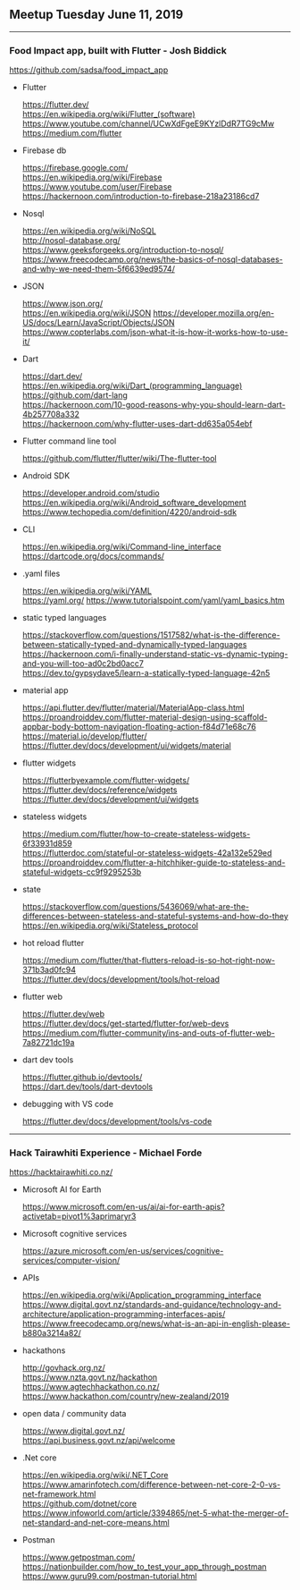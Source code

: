 ## Meetup Tuesday June 11, 2019
------

### Food Impact app, built with Flutter - Josh Biddick

https://github.com/sadsa/food_impact_app

* Flutter

   https://flutter.dev/   
   https://en.wikipedia.org/wiki/Flutter_(software)   
   https://www.youtube.com/channel/UCwXdFgeE9KYzlDdR7TG9cMw   
   https://medium.com/flutter   

* Firebase db	

   https://firebase.google.com/   
   https://en.wikipedia.org/wiki/Firebase	  
   https://www.youtube.com/user/Firebase   
   https://hackernoon.com/introduction-to-firebase-218a23186cd7   

* Nosql	

   https://en.wikipedia.org/wiki/NoSQL   
   http://nosql-database.org/	  
   https://www.geeksforgeeks.org/introduction-to-nosql/	  
   https://www.freecodecamp.org/news/the-basics-of-nosql-databases-and-why-we-need-them-5f6639ed9574/   

* JSON

   https://www.json.org/   
   https://en.wikipedia.org/wiki/JSON
   https://developer.mozilla.org/en-US/docs/Learn/JavaScript/Objects/JSON   
   https://www.copterlabs.com/json-what-it-is-how-it-works-how-to-use-it/   

* Dart

   https://dart.dev/   
   https://en.wikipedia.org/wiki/Dart_(programming_language)   
   https://github.com/dart-lang   
   https://hackernoon.com/10-good-reasons-why-you-should-learn-dart-4b257708a332   
   https://hackernoon.com/why-flutter-uses-dart-dd635a054ebf   

* Flutter command line tool	

   https://github.com/flutter/flutter/wiki/The-flutter-tool   

* Android SDK	

   https://developer.android.com/studio    
   https://en.wikipedia.org/wiki/Android_software_development    
   https://www.techopedia.com/definition/4220/android-sdk   

* CLI

   https://en.wikipedia.org/wiki/Command-line_interface   
   https://dartcode.org/docs/commands/   

* .yaml files

   https://en.wikipedia.org/wiki/YAML   
   https://yaml.org/	https://www.tutorialspoint.com/yaml/yaml_basics.htm   

* static typed languages

   https://stackoverflow.com/questions/1517582/what-is-the-difference-between-statically-typed-and-dynamically-typed-languages   
   https://hackernoon.com/i-finally-understand-static-vs-dynamic-typing-and-you-will-too-ad0c2bd0acc7   
   https://dev.to/gypsydave5/learn-a-statically-typed-language-42n5   

* material app

   https://api.flutter.dev/flutter/material/MaterialApp-class.html   
   https://proandroiddev.com/flutter-material-design-using-scaffold-appbar-body-bottom-navigation-floating-action-f84d71e68c76   
   https://material.io/develop/flutter/   
   https://flutter.dev/docs/development/ui/widgets/material   

* flutter widgets

   https://flutterbyexample.com/flutter-widgets/   
   https://flutter.dev/docs/reference/widgets   
   https://flutter.dev/docs/development/ui/widgets   

* stateless widgets	

   https://medium.com/flutter/how-to-create-stateless-widgets-6f33931d859   
   https://flutterdoc.com/stateful-or-stateless-widgets-42a132e529ed   
   https://proandroiddev.com/flutter-a-hitchhiker-guide-to-stateless-and-stateful-widgets-cc9f9295253b   

* state

   https://stackoverflow.com/questions/5436069/what-are-the-differences-between-stateless-and-stateful-systems-and-how-do-they   
   https://en.wikipedia.org/wiki/Stateless_protocol   

* hot reload flutter

   https://medium.com/flutter/that-flutters-reload-is-so-hot-right-now-371b3ad0fc94   
   https://flutter.dev/docs/development/tools/hot-reload   

* flutter web

   https://flutter.dev/web    
   https://flutter.dev/docs/get-started/flutter-for/web-devs   
   https://medium.com/flutter-community/ins-and-outs-of-flutter-web-7a82721dc19a   

* dart dev tools

   https://flutter.github.io/devtools/   
   https://dart.dev/tools/dart-devtools   

* debugging with VS code

   https://flutter.dev/docs/development/tools/vs-code

------

### Hack Tairawhiti Experience - Michael Forde

https://hacktairawhiti.co.nz/

* Microsoft AI for Earth

   https://www.microsoft.com/en-us/ai/ai-for-earth-apis?activetab=pivot1%3aprimaryr3

* Microsoft cognitive services

   https://azure.microsoft.com/en-us/services/cognitive-services/computer-vision/

* APIs

   https://en.wikipedia.org/wiki/Application_programming_interface   
   https://www.digital.govt.nz/standards-and-guidance/technology-and-architecture/application-programming-interfaces-apis/   
   https://www.freecodecamp.org/news/what-is-an-api-in-english-please-b880a3214a82/   

* hackathons

   http://govhack.org.nz/   
   https://www.nzta.govt.nz/hackathon   
   https://www.agtechhackathon.co.nz/   
   https://www.hackathon.com/country/new-zealand/2019   

* open data / community data

   https://www.digital.govt.nz/   
   https://api.business.govt.nz/api/welcome   

* .Net core	

   https://en.wikipedia.org/wiki/.NET_Core   
   https://www.amarinfotech.com/difference-between-net-core-2-0-vs-net-framework.html   
   https://github.com/dotnet/core   
   https://www.infoworld.com/article/3394865/net-5-what-the-merger-of-net-standard-and-net-core-means.html

* Postman

   https://www.getpostman.com/   
   https://nationbuilder.com/how_to_test_your_app_through_postman   
   https://www.guru99.com/postman-tutorial.html